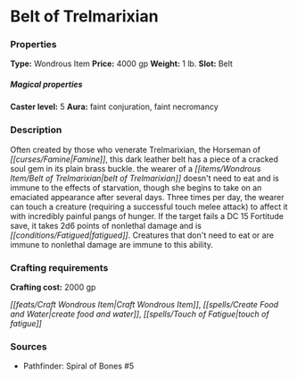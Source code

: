 ﻿---
Title: "Belt of Trelmarixian"
Type: "Wondrous Item"
Price: "4000 gp"
Weight: "1 lb."
Slot: "Belt"
Caster level: "5"
Aura: "faint conjuration, faint necromancy"
Description: |
  "Often created by those who venerate Trelmarixian, the Horseman of Famine, this dark leather belt has a piece of a cracked soul gem in its plain brass buckle. the wearer of a _belt of Trelmarixian_ doesn't need to eat and is immune to the effects of starvation, though she begins to take on an emaciated appearance after several days. Three times per day, the wearer can touch a creature (requiring a successful touch melee attack) to affect it with incredibly painful pangs of hunger. If the target fails a DC 15 Fortitude save, it takes 2d6 points of nonlethal damage and is fatigued. Creatures that don't need to eat or are immune to nonlethal damage are immune to this ability."
Crafting cost: "2000 gp"
Sources: "['Pathfinder: Spiral of Bones #5']"
---

# Belt of Trelmarixian

### Properties

**Type:** Wondrous Item **Price:** 4000 gp **Weight:** 1 lb. **Slot:** Belt

##### Magical properties

**Caster level:** 5 **Aura:** faint conjuration, faint necromancy

### Description

Often created by those who venerate Trelmarixian, the Horseman of _[[curses/Famine|Famine]]_, this dark leather belt has a piece of a cracked soul gem in its plain brass buckle. the wearer of a _[[items/Wondrous Item/Belt of Trelmarixian|belt of Trelmarixian]]_ doesn't need to eat and is immune to the effects of starvation, though she begins to take on an emaciated appearance after several days. Three times per day, the wearer can touch a creature (requiring a successful touch melee attack) to affect it with incredibly painful pangs of hunger. If the target fails a DC 15 Fortitude save, it takes 2d6 points of nonlethal damage and is _[[conditions/Fatigued|fatigued]]_. Creatures that don't need to eat or are immune to nonlethal damage are immune to this ability.

### Crafting requirements

**Crafting cost:** 2000 gp

_[[feats/Craft Wondrous Item|Craft Wondrous Item]]_, _[[spells/Create Food and Water|create food and water]]_, _[[spells/Touch of Fatigue|touch of fatigue]]_

### Sources

* Pathfinder: Spiral of Bones #5